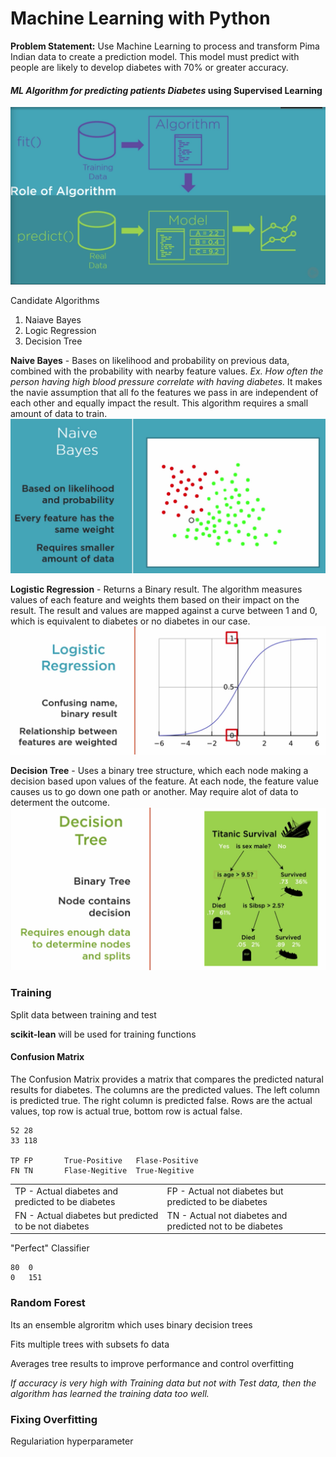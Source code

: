 # Machine Learning with Python

**Problem Statement:** Use Machine Learning to process and transform Pima Indian data to create a prediction model. This model must predict with people are likely to develop diabetes with 70% or greater accuracy.


#### *ML Algorithm for predicting patients Diabetes* using Supervised Learning
![alt text](RoleOfAlgorithm.png)

Candidate Algorithms
1. Naiave Bayes
2. Logic Regression
3. Decision Tree

**Naive Bayes** - Bases on likelihood and probability on previous data, combined with the probability with nearby feature values. *Ex. How often the person having high blood pressure correlate with having diabetes.*  It makes the navie assumption that all fo the features we pass in are independent of each other and equally impact the result. This algorithm requires a small amount of data to train.  
![alt_text](naivebayes.png)

**Logistic Regression** - Returns a Binary result. The algorithm measures values of each feature and weights them based on their impact on the result. The result and values are mapped against a curve between 1 and 0, which is equivalent to diabetes or no diabetes in our case.
![alt_text](logicregression.png)

**Decision Tree** - Uses a binary tree structure, which each node making a decision based upon values of the feature. At each node, the feature value causes us to go down one path or another. May require alot of data to determent the outcome. 
![alt_text](decisiontree.png)


### Training
Split data between training and test

**scikit-lean** will be used for training functions


#### Confusion Matrix
The Confusion Matrix provides a matrix that compares the predicted natural results for diabetes. 
The columns are the predicted values. The left column is predicted true. 
The right column is predicted false. 
Rows are the actual values, top row is actual true, bottom row is actual false. 


    52 28 
    33 118
 
    TP FP       True-Positive   Flase-Positive
    FN TN       Flase-Negitive  True-Negitive
    
    
|     |      |
|-------------------------------------------------------|-----------------------------------------------------------|
| TP - Actual diabetes and predicted to be diabetes     | FP - Actual not diabetes but predicted to be diabetes     |
| FN - Actual diabetes but predicted to be not diabetes | TN - Actual not diabetes and predicted not to be diabetes |


    
"Perfect" Classifier

    80  0
    0   151
    
### Random Forest
Its an ensemble algroritm which uses binary decision trees

Fits multiple trees with subsets fo data

Averages tree results to improve performance and control overfitting


*If accuracy is very high with Training data but not with Test data, then the algorithm has learned the training data too well.*

### Fixing Overfitting
Regulariation hyperparameter




 